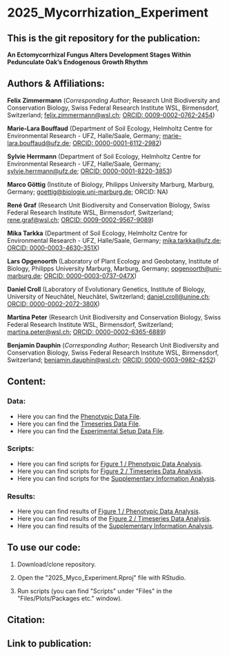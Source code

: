 # **2025_Mycorrhization_Experiment**

## This is the git repository for the publication:

**An Ectomycorrhizal Fungus Alters Development Stages Within Pedunculate Oak’s Endogenous Growth Rhythm**



## Authors & Affiliations:

**Felix Zimmermann** (*Corresponding Author*; Research Unit Biodiversity and Conservation Biology, Swiss Federal Research Institute WSL, Birmensdorf, Switzerland; felix.zimmermann@wsl.ch; [ORCID: 0009-0002-0762-2454](https://orcid.org/0009-0002-0762-2454))

**Marie-Lara Bouffaud** (Department of Soil Ecology, Helmholtz Centre for Environmental Research - UFZ, Halle/Saale, Germany; marie-lara.bouffaud@ufz.de; [ORCID: 0000-0001-6112-2982](https://orcid.org/0000-0001-6112-2982))

**Sylvie Herrmann** (Department of Soil Ecology, Helmholtz Centre for Environmental Research - UFZ, Halle/Saale, Germany; sylvie.herrmann@ufz.de; [ORCID: 0000-0001-8220-3853](https://orcid.org/0000-0001-8220-3853))

**Marco Göttig** (Institute of Biology, Philipps University Marburg, Marburg, Germany; goettig@biologie.uni-marburg.de; ORCID: NA)

**René Graf** (Research Unit Biodiversity and Conservation Biology, Swiss Federal Research Institute WSL, Birmensdorf, Switzerland; rene.graf@wsl.ch; [ORCID: 0009-0002-9567-9089](https://orcid.org/0009-0002-9567-9089))

**Mika Tarkka** (Department of Soil Ecology, Helmholtz Centre for Environmental Research - UFZ, Halle/Saale, Germany; mika.tarkka@ufz.de; [ORCID: 0000-0003-4630-351X](https://orcid.org/0000-0003-4630-351X))

**Lars Opgenoorth** (Laboratory of Plant Ecology and Geobotany, Institute of Biology, Philipps University Marburg, Marburg, Germany; opgenoorth@uni-marburg.de; [ORCID: 0000-0003-0737-047X](https://orcid.org/0000-0003-0737-047X))

**Daniel Croll** (Laboratory of Evolutionary Genetics, Institute of Biology, University of Neuchâtel, Neuchâtel, Switzerland; daniel.croll@unine.ch; [ORCID: 0000-0002-2072-380X](https://orcid.org/0000-0002-2072-380X))

**Martina Peter** (Research Unit Biodiversity and Conservation Biology, Swiss Federal Research Institute WSL, Birmensdorf, Switzerland; martina.peter@wsl.ch; [ORCID: 0000-0002-6365-6889](https://orcid.org/0000-0002-6365-6889))

**Benjamin Dauphin** (*Corresponding Author*; Research Unit Biodiversity and Conservation Biology, Swiss Federal Research Institute WSL, Birmensdorf, Switzerland; benjamin.dauphin@wsl.ch; [ORCID: 0000-0003-0982-4252](https://orcid.org/0000-0003-0982-4252))


## Content:

### Data:

* Here you can find the [Phenotypic Data File](https://github.com/nnamremmizxilef/2025_Mycorrhization_Experiment/blob/main/data/phenotypic_data/pheno_data.csv).
* Here you can find the [Timeseries Data File](https://github.com/nnamremmizxilef/2025_Mycorrhization_Experiment/blob/main/data/time_series_data/time_series.csv).
* Here you can find the [Experimental Setup Data File](https://github.com/nnamremmizxilef/2025_Mycorrhization_Experiment/blob/main/data/experimental_design/randomization.csv).

### Scripts:

* Here you can find scripts for [Figure 1 / Phenotypic Data Analysis](https://github.com/nnamremmizxilef/2025_Mycorrhization_Experiment/blob/main/scripts/figure1_phenotypicdata.R).
* Here you can find scripts for [Figure 2 / Timeseries Data Analysis](https://github.com/nnamremmizxilef/2025_Mycorrhization_Experiment/blob/main/scripts/figure2_timeseries.R).
* Here you can find scripts for the [Supplementary Information Analysis](https://github.com/nnamremmizxilef/2025_Mycorrhization_Experiment/blob/main/scripts/SI.R).

### Results:

* Here you can find results of [Figure 1 / Phenotypic Data Analysis](https://github.com/nnamremmizxilef/2025_Mycorrhization_Experiment/tree/main/results/Figure1).
* Here you can find results of the [Figure 2 / Timeseries Data Analysis](https://github.com/nnamremmizxilef/2025_Mycorrhization_Experiment/tree/main/results/Figure2).
* Here you can find results of the [Supplementary Information Analysis](https://github.com/nnamremmizxilef/2025_Mycorrhization_Experiment/tree/main/results/SI).


## To use our code:

1. Download/clone repository.

2. Open the "2025_Myco_Experiment.Rproj" file with RStudio.

3. Run scripts (you can find "Scripts" under "Files" in the "Files/Plots/Packages etc." window).
   

## Citation:




## Link to publication:

